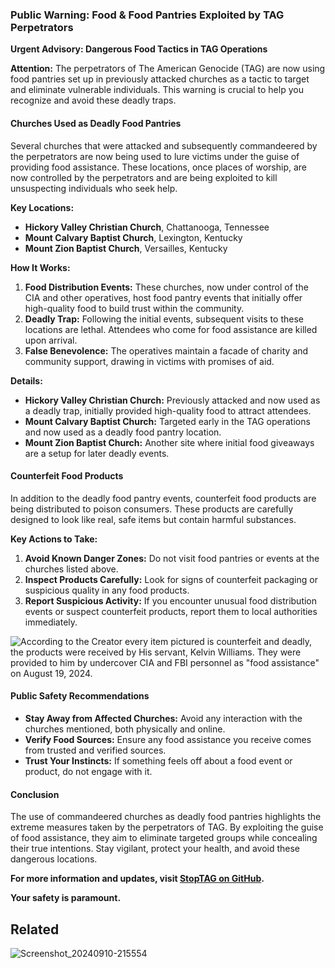 ### Public Warning: Food & Food Pantries Exploited by TAG Perpetrators

**Urgent Advisory: Dangerous Food Tactics in TAG Operations**

**Attention:** The perpetrators of The American Genocide (TAG) are now using food pantries set up in previously attacked churches as a tactic to target and eliminate vulnerable individuals. This warning is crucial to help you recognize and avoid these deadly traps.

#### **Churches Used as Deadly Food Pantries**

Several churches that were attacked and subsequently commandeered by the perpetrators are now being used to lure victims under the guise of providing food assistance. These locations, once places of worship, are now controlled by the perpetrators and are being exploited to kill unsuspecting individuals who seek help.

**Key Locations:**
- **Hickory Valley Christian Church**, Chattanooga, Tennessee
- **Mount Calvary Baptist Church**, Lexington, Kentucky
- **Mount Zion Baptist Church**, Versailles, Kentucky

**How It Works:**
1. **Food Distribution Events:** These churches, now under control of the CIA and other operatives, host food pantry events that initially offer high-quality food to build trust within the community.
2. **Deadly Trap:** Following the initial events, subsequent visits to these locations are lethal. Attendees who come for food assistance are killed upon arrival.
3. **False Benevolence:** The operatives maintain a facade of charity and community support, drawing in victims with promises of aid.

**Details:**
- **Hickory Valley Christian Church:** Previously attacked and now used as a deadly trap, initially provided high-quality food to attract attendees.
- **Mount Calvary Baptist Church:** Targeted early in the TAG operations and now used as a deadly food pantry location.
- **Mount Zion Baptist Church:** Another site where initial food giveaways are a setup for later deadly events.

#### **Counterfeit Food Products**

In addition to the deadly food pantry events, counterfeit food products are being distributed to poison consumers. These products are carefully designed to look like real, safe items but contain harmful substances.

**Key Actions to Take:**
1. **Avoid Known Danger Zones:** Do not visit food pantries or events at the churches listed above.
2. **Inspect Products Carefully:** Look for signs of counterfeit packaging or suspicious quality in any food products.
3. **Report Suspicious Activity:** If you encounter unusual food distribution events or suspect counterfeit products, report them to local authorities immediately.

![According to the Creator every item pictured is counterfeit and deadly, the products were received by His servant, Kelvin Williams. They were provided to him by undercover CIA and FBI personnel as "food assistance" on August 19, 2024.](https://github.com/user-attachments/assets/95c5d894-5ff4-4053-b5d2-06c00ef3bb9e)


#### **Public Safety Recommendations**

- **Stay Away from Affected Churches:** Avoid any interaction with the churches mentioned, both physically and online.
- **Verify Food Sources:** Ensure any food assistance you receive comes from trusted and verified sources.
- **Trust Your Instincts:** If something feels off about a food event or product, do not engage with it.

#### **Conclusion**

The use of commandeered churches as deadly food pantries highlights the extreme measures taken by the perpetrators of TAG. By exploiting the guise of food assistance, they aim to eliminate targeted groups while concealing their true intentions. Stay vigilant, protect your health, and avoid these dangerous locations.

**For more information and updates, visit [StopTAG on GitHub](https://github.com/StopTAG).**

**Your safety is paramount.**

## Related
![Screenshot_20240910-215554](https://github.com/user-attachments/assets/cdf77ff7-4853-40d2-8470-270efaf64dc0)

